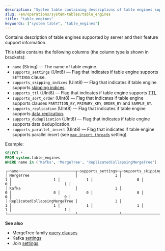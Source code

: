 ```yaml
---
description: "System table containing descriptions of table engines supported by the server and the features they support."
slug: /en/operations/system-tables/table_engines
title: "table_engines"
keywords: ["system table", "table_engines"]
---
```


Contains description of table engines supported by server and their feature support information.

This table contains the following columns (the column type is shown in brackets):

- `name` (String) — The name of table engine.
- `supports_settings` (UInt8) — Flag that indicates if table engine supports `SETTINGS` clause.
- `supports_skipping_indices` (UInt8) — Flag that indicates if table engine supports [skipping indices](../../engines/table-engines/mergetree-family/mergetree.md#table_engine-mergetree-data_skipping-indexes).
- `supports_ttl` (UInt8) — Flag that indicates if table engine supports [TTL](../../engines/table-engines/mergetree-family/mergetree.md#table_engine-mergetree-ttl).
- `supports_sort_order` (UInt8) — Flag that indicates if table engine supports clauses `PARTITION_BY`, `PRIMARY_KEY`, `ORDER_BY` and `SAMPLE_BY`.
- `supports_replication` (UInt8) — Flag that indicates if table engine supports [data replication](../../engines/table-engines/mergetree-family/replication.md).
- `supports_duduplication` (UInt8) — Flag that indicates if table engine supports data deduplication.
- `supports_parallel_insert` (UInt8) — Flag that indicates if table engine supports parallel insert (see [`max_insert_threads`](../../operations/settings/settings.md#max-insert-threads) setting).

Example:

``` sql
SELECT *
FROM system.table_engines
WHERE name in ('Kafka', 'MergeTree', 'ReplicatedCollapsingMergeTree')
```

``` text
┌─name──────────────────────────┬─supports_settings─┬─supports_skipping_indices─┬─supports_sort_order─┬─supports_ttl─┬─supports_replication─┬─supports_deduplication─┬─supports_parallel_insert─┐
│ MergeTree                     │                 1 │                         1 │                   1 │            1 │                    0 │                      0 │                        1 │
│ Kafka                         │                 1 │                         0 │                   0 │            0 │                    0 │                      0 │                        0 │
│ ReplicatedCollapsingMergeTree │                 1 │                         1 │                   1 │            1 │                    1 │                      1 │                        1 │
└───────────────────────────────┴───────────────────┴───────────────────────────┴─────────────────────┴──────────────┴──────────────────────┴────────────────────────┴──────────────────────────┘
```

**See also**

- MergeTree family [query clauses](../../engines/table-engines/mergetree-family/mergetree.md#mergetree-query-clauses)
- Kafka [settings](../../engines/table-engines/integrations/kafka.md#table_engine-kafka-creating-a-table)
- Join [settings](../../engines/table-engines/special/join.md#join-limitations-and-settings)
